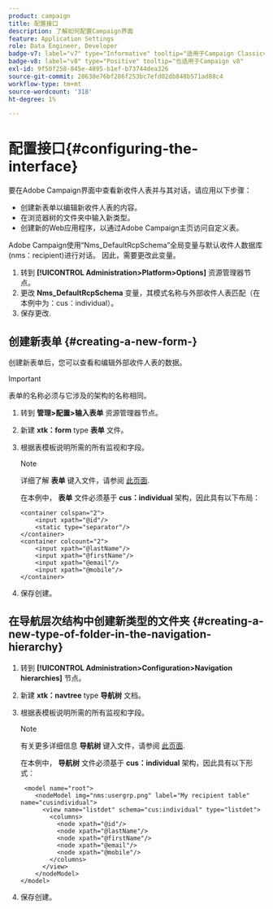 ```yaml
---
product: campaign
title: 配置接口
description: 了解如何配置Campaign界面
feature: Application Settings
role: Data Engineer, Developer
badge-v7: label="v7" type="Informative" tooltip="适用于Campaign Classicv7"
badge-v8: label="v8" type="Positive" tooltip="也适用于Campaign v8"
exl-id: 9f50f258-845e-4895-b1ef-b73744dea326
source-git-commit: 28638e76bf286f253bc7efd02db848b571ad88c4
workflow-type: tm+mt
source-wordcount: '318'
ht-degree: 1%

---
```


# 配置接口{#configuring-the-interface}

要在Adobe Campaign界面中查看新收件人表并与其对话，请应用以下步骤：

* 创建新表单以编辑新收件人表的内容。
* 在浏览器树的文件夹中输入新类型。
* 创建新的Web应用程序，以通过Adobe Campaign主页访问自定义表。

Adobe Campaign使用“Nms_DefaultRcpSchema”全局变量与默认收件人数据库(nms：recipient)进行对话。 因此，需要更改此变量。

1. 转到 **[!UICONTROL Administration>Platform>Options]** 资源管理器节点。
1. 更改 **Nms_DefaultRcpSchema** 变量，其模式名称与外部收件人表匹配（在本例中为：cus：individual）。
1. 保存更改.

## 创建新表单 {#creating-a-new-form-}

创建新表单后，您可以查看和编辑外部收件人表的数据。

>[!IMPORTANT]
>
>表单的名称必须与它涉及的架构的名称相同。

1. 转到 **管理>配置>输入表单** 资源管理器节点。
1. 新建 **xtk：form** type **表单** 文件。
1. 根据表模板说明所需的所有监视和字段。

   >[!NOTE]
   >
   >详细了解 **表单** 键入文件，请参阅 [此页面](../../configuration/using/identifying-a-form.md).

   在本例中， **表单** 文件必须基于 **cus：individual** 架构，因此具有以下布局：

   ```
   <container colspan="2">
       <input xpath="@id"/>
       <static type="separator"/>
   </container>
   <container colcount="2">
       <input xpath="@lastName"/>
       <input xpath="@firstName"/>
       <input xpath="@email"/>
       <input xpath="@mobile"/>
   </container> 
   ```

1. 保存创建。

## 在导航层次结构中创建新类型的文件夹 {#creating-a-new-type-of-folder-in-the-navigation-hierarchy}

1. 转到 **[!UICONTROL Administration>Configuration>Navigation hierarchies]** 节点。
1. 新建 **xtk：navtree** type **导航树** 文档。
1. 根据表模板说明所需的所有监视和字段。

   >[!NOTE]
   >
   >有关更多详细信息 **导航树** 键入文件，请参阅 [此页面](../../platform/using/adobe-campaign-explorer.md#about-navigation-hierarchy).

   在本例中， **导航树** 文件必须基于 **cus：individual** 架构，因此具有以下形式：

   ```
    <model name="root">
       <nodeModel img="nms:usergrp.png" label="My recipient table" name="cusindividual">
         <view name="listdet" schema="cus:individual" type="listdet">
           <columns>
             <node xpath="@id"/>
             <node xpath="@lastName"/>
             <node xpath="@firstName"/>
             <node xpath="@email"/>
             <node xpath="@mobile"/>
           </columns>
         </view>
       </nodeModel>
   </model>
   ```

1. 保存创建。
